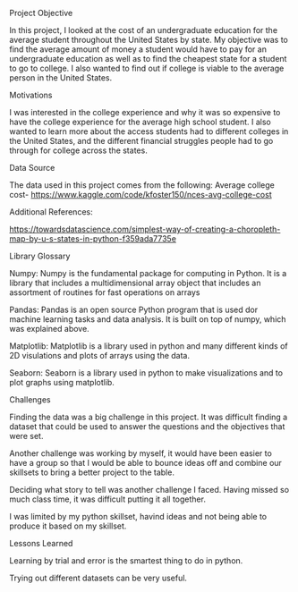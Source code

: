 Project Objective

In this project, I  looked at the cost of an undergraduate education for the average student throughout the United States by state. My objective was to find the average amount of money a student would have to pay for an undergraduate education as well as to find the cheapest state for a student to go to college. I also wanted to find out if college is viable to the average person in the United States.

Motivations

I was interested in the college experience and why it was so expensive to have the college experience for the average high school student. I also wanted to learn more about the access students had to different colleges in the United States, and the different financial struggles people had to go through for college across the states. 

Data Source

The data used in this project comes from the following:
Average college cost-  https://www.kaggle.com/code/kfoster150/nces-avg-college-cost 

Additional References:

https://towardsdatascience.com/simplest-way-of-creating-a-choropleth-map-by-u-s-states-in-python-f359ada7735e

Library Glossary

Numpy: Numpy is the fundamental package for computing in Python. It is a library that includes a multidimensional array object that includes an assortment of routines for fast operations on arrays 

Pandas: Pandas is an open source Python program that is used dor machine learning tasks and data analysis. It is built on top of numpy, which was explained above.

Matplotlib: Matplotlib is a library used in python and many different kinds of 2D visulations and plots of arrays using the data.

Seaborn: Seaborn is a library used in python to make visualizations and to plot graphs using matplotlib.

Challenges

Finding the data was a big challenge in this project. It was difficult finding a dataset that could be used to answer the questions and the objectives that were set.

Another challenge was working by myself, it would have been easier to have a group so that I would be able to bounce ideas off and combine our skillsets to bring a better project to the table.

Deciding what story to tell was another challenge I faced. Having missed so much class time, it was difficult putting it all together.

I was limited by my python skillset, havind ideas and not being able to produce it based on my skillset.

Lessons Learned

Learning by trial and error is the smartest thing to do in python.

Trying out different datasets can be very useful.
